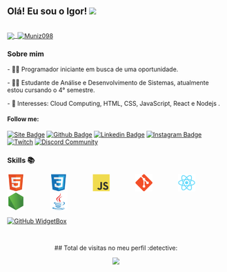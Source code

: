 ## Olá! Eu sou o Igor! <img src="https://raw.githubusercontent.com/iampavangandhi/iampavangandhi/master/gifs/Hi.gif" width="30px"></h2>
</br>
<a href="https://github.com/Muniz098/github-readme-stats">
  <img align="center" src="https://github-readme-stats.vercel.app/api/top-langs/?username=Muniz098&layout=compact&langs_count=7&theme=dracula"/>
  &nbsp;<img align="center" src="https://github-readme-stats.vercel.app/api?username=Muniz098&show_icons=true&locale=en&theme=dracula" alt="Muniz098" />
</a>

### Sobre mim
<div style="display: inline_block"  >
<p> - 👨‍💻 Programador iniciante em busca de uma oportunidade. </p>
<p> - 👨‍🎓 Estudante de Análise e Desenvolvimento de Sistemas, atualmente estou cursando o 4° semestre. </p>
<p> - 🎯 Interesses: Cloud Computing, HTML, CSS, JavaScript, React e Nodejs . </p>
</div>

#### Follow me:
[![Site Badge](https://img.shields.io/badge/-Website%2fBlog-blue?style=flat-square&logo=website&logoColor=white&link=https://igormuniz-portfolio.netlify.app/)]([https://igormuniz-portfolio.netlify.app/](https://igormuniz-portfolio.netlify.app/)/)
[![Github Badge](https://img.shields.io/badge/-Github-000?style=flat-square&logo=Github&logoColor=white&link=https://github.com/maykonmendel)](https://github.com/maykonmendeldev)
[![Linkedin Badge](https://img.shields.io/badge/-LinkedIn-blue?style=flat-square&logo=Linkedin&logoColor=white&link=https://www.linkedin.com/in/igor-muniz-6a9975202/)](https://www.linkedin.com/in/igor-muniz-6a9975202/)
[![Instagram Badge](https://img.shields.io/badge/-Instagram-C13584?style=flat-square&labelColor=C13584&logo=instagram&logoColor=white&link=https://www.instagram.com/muniz._igor/)](https://www.instagram.com/muniz._igor/)
[![Twitch](https://img.shields.io/badge/Maykon&nbsp;Mendel-%239146FF.svg?style=flat-square&logo=Twitch&logoColor=white&link=https://www.twitch.tv/calejad0)](https://www.twitch.tv/calejad0)
[![Discord Community](https://img.shields.io/badge/-Discord&nbsp;Community6f84d2style=flatsquare&labelColor=6f84d2&logo=discord&logoColor=white&link=https://discord.gg/fullstackoverflow)](https://discord.gg/fullstackoverflow)
  
### Skills 📚 
  
  <div align="left">    
    <img height="40" src="https://raw.githubusercontent.com/devicons/devicon/master/icons/html5/html5-original.svg">
    &nbsp;&nbsp;&nbsp;&nbsp;&nbsp;&nbsp;&nbsp;&nbsp;&nbsp;&nbsp;&nbsp;&nbsp;&nbsp;
    <img height="40" src="https://raw.githubusercontent.com/devicons/devicon/master/icons/css3/css3-original.svg">
    &nbsp;&nbsp;&nbsp;&nbsp;&nbsp;&nbsp;&nbsp;&nbsp;&nbsp;&nbsp;&nbsp;&nbsp;&nbsp;
    <img height="40" src="https://raw.githubusercontent.com/devicons/devicon/master/icons/javascript/javascript-original.svg">
    &nbsp;&nbsp;&nbsp;&nbsp;&nbsp;&nbsp;&nbsp;&nbsp;&nbsp;&nbsp;&nbsp;&nbsp;&nbsp;
    <img height="40" src="https://raw.githubusercontent.com/devicons/devicon/master/icons/git/git-original.svg">
    &nbsp;&nbsp;&nbsp;&nbsp;&nbsp;&nbsp;&nbsp;&nbsp;&nbsp;&nbsp;&nbsp;&nbsp;&nbsp;
    <img height="40" src="https://raw.githubusercontent.com/devicons/devicon/master/icons/react/react-original.svg">
    &nbsp;&nbsp;&nbsp;&nbsp;&nbsp;&nbsp;&nbsp;&nbsp;&nbsp;&nbsp;&nbsp;&nbsp;&nbsp;
    <img height="40" src="https://raw.githubusercontent.com/devicons/devicon/master/icons/nodejs/nodejs-original.svg">
    &nbsp;&nbsp;&nbsp;&nbsp;&nbsp;&nbsp;&nbsp;&nbsp;&nbsp;&nbsp;&nbsp;&nbsp;&nbsp;
    <img height="40" src="https://raw.githubusercontent.com/devicons/devicon/master/icons/java/java-original.svg">
    &nbsp;&nbsp;&nbsp;&nbsp;&nbsp;&nbsp;&nbsp;&nbsp;&nbsp;&nbsp;&nbsp;&nbsp;&nbsp;
</div>

[![GitHub WidgetBox](https://github-widgetbox.vercel.app/api/profile?username=Muniz098&data=followers,repositories,stars,commits&theme=darkmode)](https://github.com/Muniz098)

</br>
<p align="center"> 
 ## Total de visitas no meu perfil :detective: <br>
 <p align="center"> 
   <img alingn="center" src="https://profile-counter.glitch.me/Muniz098/count.svg" />
 </p>

</p>
